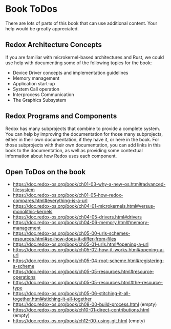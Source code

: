 # Book ToDos

There are lots of parts of this book that can use additional content. Your help would be greatly appreciated.

## Redox Architecture Concepts

If you are familiar with microkernel-based architectures and Rust, we could use help with documenting some of the following topics for the book:
- Device Driver concepts and implementation guidelines
- Memory management
- Application start-up
- System Call operation
- Interprocess Communication
- The Graphics Subsystem

## Redox Programs and Components

Redox has many subprojects that combine to provide a complete system. You can help by improving the documentation for those many subprojects, either in their own documentation, if they have it, or here in the book. For those subprojects with their own documentation, you can add links in this book to the documentation, as well as providing some contextual information about how Redox uses each component.

## Open ToDos on the book

- https://doc.redox-os.org/book/ch01-03-why-a-new-os.html#advanced-filesystem
- https://doc.redox-os.org/book/ch01-05-how-redox-compares.html#everything-is-a-url
- https://doc.redox-os.org/book/ch04-01-microkernels.html#versus-monolithic-kernels
- https://doc.redox-os.org/book/ch04-05-drivers.html#drivers
- https://doc.redox-os.org/book/ch04-06-memory.html#memory-management
- https://doc.redox-os.org/book/ch05-00-urls-schemes-resources.html#so-how-does-it-differ-from-files
- https://doc.redox-os.org/book/ch05-01-urls.html#opening-a-url
- https://doc.redox-os.org/book/ch05-02-how-it-works.html#opening-a-url
- https://doc.redox-os.org/book/ch05-04-root-scheme.html#registering-a-scheme
- https://doc.redox-os.org/book/ch05-05-resources.html#resource-operations
- https://doc.redox-os.org/book/ch05-05-resources.html#the-resource-type
- https://doc.redox-os.org/book/ch05-06-stitching-it-all-together.html#stiching-it-all-together
- https://doc.redox-os.org/book/ch08-00-build-process.html (empty)
- https://doc.redox-os.org/book/ch10-01-direct-contributions.html (empty)
- https://doc.redox-os.org/book/ch12-00-using-git.html (empty)
